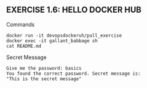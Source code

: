 ## EXERCISE 1.6: HELLO DOCKER HUB
Commands
```shel
docker run -it devopsdockeruh/pull_exercise
docker exec -it gallant_babbage sh
cat README.md
```
Secret Message
```shell
Give me the password: basics
You found the correct password. Secret message is:
"This is the secret message"
```
